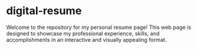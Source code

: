 # digital-resume
Welcome to the repository for my personal resume page! This web page is designed to showcase my professional experience, skills, and accomplishments in an interactive and visually appealing format.
